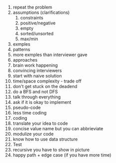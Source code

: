 1. repeat the problem
2. assumptions (clarifications)
   1.  constraints
   2.  positive/negative
   3.  empty
   4.  sorted/unsorted
   5.  max/min
3.  exmples
   1.  patterns
   2.  more exmples than interviewer gave
4.  approaches
   1. brain work happening
   2. convincing interviewers
   3. start with naive solution
   4. time/space complexity - trade off
   5. don't get stuck on the deadend
   6. do a BFS and not DFS
 5. talk through everything
   1. ask if it is okay to implement
   2. pseudo-code
   3. less time coding
 6. coding
   1. translate your idea to code
   2. concise value name but you can abbrieviate
   3. modulize your code
   4. know how to use data structure
 7. Test
   1. recursive you have to show in picture
   2. happy path + edge case (if you have more time)